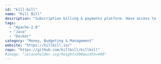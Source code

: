 ```yaml
---
id: "kill-bill"
name: "Kill Bill"
description: "Subscription billing & payments platform. Have access to real-time analytics and financial reports."
tags:
  - "Apache-2.0"
  - "Java"
  - "Docker"
category: "Money, Budgeting & Management"
website: "https://killbill.io/"
repo: "https://github.com/killbill/killbill"
#image: "/placeholder.svg?height=300&width=400"
---
```


